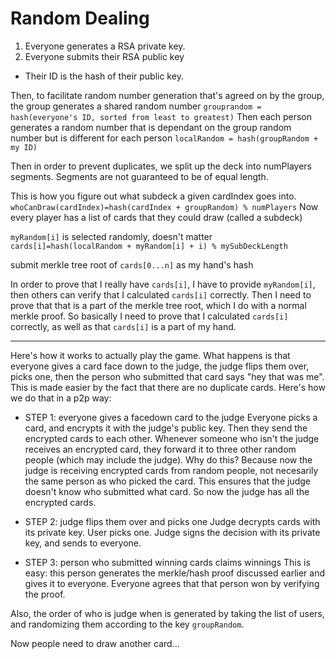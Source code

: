 # Random Dealing
1. Everyone generates a RSA private key.
3. Everyone submits their RSA public key
* Their ID is the hash of their public key.

Then, to facilitate random number generation that's agreed on by the group, the group generates a shared random number
`grouprandom = hash(everyone's ID, sorted from least to greatest)`
Then each person generates a random number that is dependant on the group random number but is different for each person
`localRandom = hash(groupRandom + my ID)`


Then in order to prevent duplicates, we split up the deck into numPlayers segments. Segments are not guaranteed to be of equal length. 

This is how you figure out what subdeck a given cardIndex goes into. 
`whoCanDraw(cardIndex)=hash(cardIndex + groupRandom) % numPlayers`
Now every player has a list of cards that they could draw (called a subdeck)


`myRandom[i]` is selected randomly, doesn't matter
`cards[i]=hash(localRandom + myRandom[i] + i) % mySubDeckLength`


submit merkle tree root of `cards[0...n]` as my hand's hash




In order to prove that I really have `cards[i]`, I have to provide `myRandom[i]`, then others can verify that I calculated `cards[i]` correctly. Then I need to prove that that is a part of the merkle tree root, which I do with a normal merkle proof.
So basically I need to prove that I calculated `cards[i]` correctly, as well as that `cards[i]` is a part of my hand.



-----

Here's how it works to actually play the game. What happens is that everyone gives a card face down to the judge, the judge flips them over, picks one, then the person who submitted that card says "hey that was me".
	This is made easier by the fact that there are no duplicate cards.
	Here's how we do that in a p2p way:

* STEP 1: everyone gives a facedown card to the judge
		Everyone picks a card, and encrypts it with the judge's public key.
		Then they send the encrypted cards to each other. Whenever someone who isn't the judge receives an encrypted card, they forward it to three other random people (which may include the judge).
		Why do this? Because now the judge is receiving encrypted cards from random people, not necesarily the same person as who picked the card. This ensures that the judge doesn't know who submitted what card.
		So now the judge has all the encrypted cards.

* STEP 2: judge flips them over and picks one
		Judge decrypts cards with its private key. User picks one.
		Judge signs the decision with its private key, and sends to everyone.

* STEP 3: person who submitted winning cards claims winnings
		This is easy: this person generates the merkle/hash proof discussed earlier and gives it to everyone. 
		Everyone agrees that that person won by verifying the proof.




Also, the order of who is judge when is generated by taking the list of users, and randomizing them according to the key `groupRandom`. 




Now people need to draw another card...



